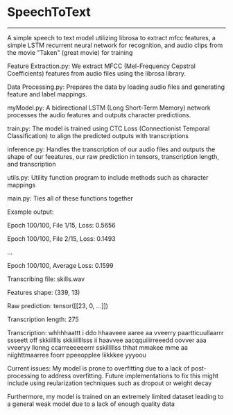 # SpeechToText
----------------------------------------------------------
A simple speech to text model utilizing librosa to extract mfcc features, a simple LSTM recurrent neural network for recognition, and audio clips from the movie "Taken" (great movie) for training

Feature Extraction.py: We extract MFCC (Mel-Frequency Cepstral Coefficients) features from audio files using the librosa library.

Data Processing.py: Prepares the data by loading audio files and generating feature and label mappings.

myModel.py: A bidirectional LSTM (Long Short-Term Memory) network processes the audio features and outputs character predictions.

train.py: The model is trained using CTC Loss (Connectionist Temporal Classification) to align the predicted outputs with transcriptions

inference.py: Handles the transcription of our audio files and outputs the shape of our feeatures, our raw prediction in tensors, transcription length, and transcription

utils.py: Utility function program to include methods such as character mappings

main.py: Ties all of these functions together


Example output:

Epoch 100/100, File 1/15, Loss: 0.5656

Epoch 100/100, File 2/15, Loss: 0.1493

...

Epoch 100/100, Average Loss: 0.1599


Transcribing file: skills.wav

Features shape: (339, 13)

Raw prediction: tensor([[23,  0, ...]])

Transcription length: 275

Transcription: whhhhaattt  i  ddo    hhaaveee  aaree   aa  vveerry  paartticuullaarrr  ssseett   off skkiilllls   skkiiillllsss  ii   haavvee aacqquiiirreeedd  oovver aaa vveeryy llonng ccarreeeeeerrr   sskilllllss   thhat mmakee mme aa niighttmaarree  foorr   ppeeopplee  liikkkee   yyyoou

Current issues:
My model is prone to overfitting due to a lack of post-processing to address overfitting. Future implementations to fix this might include using reularization techniques such as dropout or weight 
decay

Furthermore, my model is trained on an extremely limited dataset leading to a general weak model due to a lack of enough quality data
